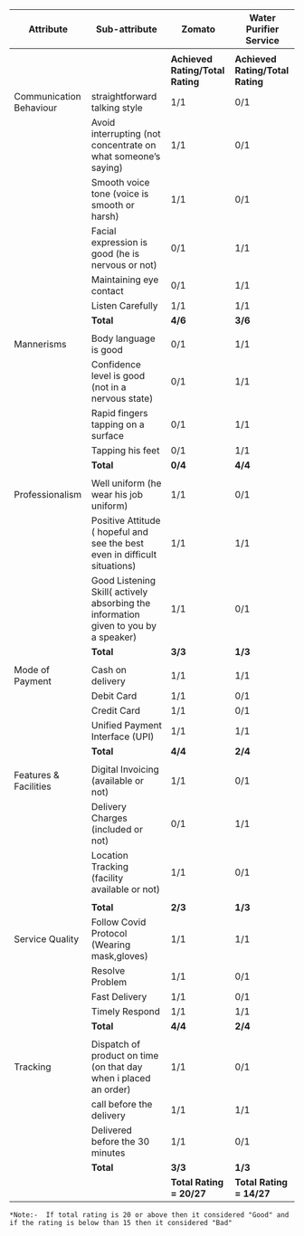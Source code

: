 
| Attribute             | Sub-attribute                               | Zomato                       | Water Purifier Service       |
| --------------------- | ------------------------------------------- | ---------------------------- | ---------------------------- |
|                       |                                             |                              |                              |
|                       |                                          |**Achieved Rating/Total Rating** | **Achieved Rating/Total Rating** |
|Communication Behaviour|straightforward talking style                |  1/1                            |   0/1                           |
|                       |Avoid interrupting (not concentrate on what someone’s saying)|   1/1           |   0/1                           |
|                       |Smooth voice tone  (voice is smooth or harsh)|     1/1                       |     0/1                         |
|                       |Facial expression is good (he is nervous or not)|   0/1                 |            1/1                  |
|                       |Maintaining eye contact                         |   0/1                  |           1/1                   |
|                       |Listen Carefully                               |     1/1                        |     1/1                         |
|                       |    **Total**                                |  **4/6**                         |      **3/6**                        |
|                       |                                              |                              |                              |
|Mannerisms             |Body language is good                         |  0/1                           |   1/1                           |
|                       |Confidence level is good (not in a nervous state) |  0/1                      |    1/1                          |
|                       |Rapid fingers tapping on a surface             |   0/1                           |    1/1                          |
|                       |Tapping his feet                               |   0/1                           |     1/1                         |
|                       |    **Total**                                |  **0/4**                         |      **4/4**                        |
|                       |                                              |                              |                              |
| Professionalism       | Well uniform (he wear his job uniform)      | 1/1                          | 0/1                          |
|                       | Positive Attitude ( hopeful and see the best even in difficult situations) | 1/1                          | 1/1                          |
|                       | Good Listening Skill( actively absorbing the information given to you by a speaker)  | 1/1                          | 0/1                          |
|                       | **Total**                                   | **3/3**                      | **1/3**                      |
|                       |                                              |                              |                              |
|Mode of Payment        |Cash on delivery                   |       1/1                       |     1/1                         |
|                       |   Debit Card                     |         1/1                     |       0/1                       |
|                       |Credit Card                        |         1/1                     |      0/1                        |
|                       |Unified Payment Interface (UPI)  |           1/1                   |        1/1                      |
|                       | **Total**                                 |  **4/4**                            |    **2/4**                 |
|                       |                                              |                              |                              |
| Features & Facilities | Digital Invoicing (available or not)        | 1/1                          | 0/1                          |
|                       | Delivery Charges (included or not)          | 0/1                          | 1/1                          |
|                       | Location Tracking (facility available or not)| 1/1                          | 0/1                          |
|                       |                                              |                              |                              |
|                       | **Total**                                   | **2/3**                      | **1/3**                      |
| Service Quality       | Follow Covid Protocol (Wearing mask,gloves) | 1/1                          | 1/1                          |
|                       | Resolve Problem                             | 1/1                          | 0/1                          |
|                       | Fast Delivery                               | 1/1                          | 0/1                          |
|                       | Timely Respond                              | 1/1                          | 1/1                          |
|                       | **Total**                                   | **4/4**                      | **2/4**                      |
|                       |                                              |                              |                              |+
| Tracking              | Dispatch of product on time (on that day when i placed an order)| 1/1      | 0/1                          |
|                       | call before the delivery                    | 1/1                          | 1/1                          |
|                       | Delivered before the 30 minutes             | 1/1                          | 0/1                          |
|                       | **Total**                                   | **3/3**                      | **1/3**                      |
|                       |                                        |  **Total Rating = 20/27**   |   **Total Rating = 14/27**    |


```*Note:-  If total rating is 20 or above then it considered "Good" and if the rating is below than 15 then it considered "Bad"```



